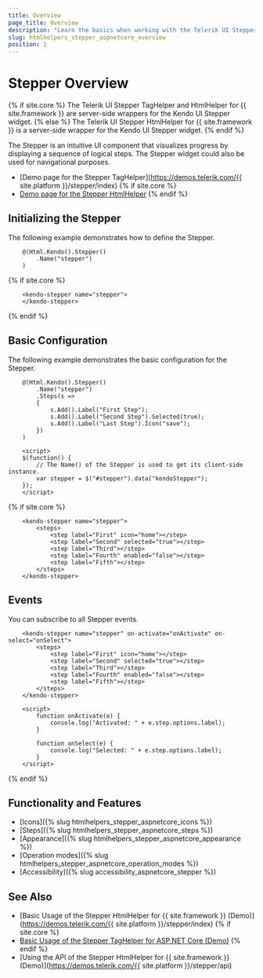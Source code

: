 ```yaml
---
title: Overview
page_title: Overview
description: "Learn the basics when working with the Telerik UI Stepper component for {{ site.framework }}."
slug: htmlhelpers_stepper_aspnetcore_overview
position: 1
---
```


# Stepper Overview

{% if site.core %}
The Telerik UI Stepper TagHelper and HtmlHelper for {{ site.framework }} are server-side wrappers for the Kendo UI Stepper widget.
{% else %}
The Telerik UI Stepper HtmlHelper for {{ site.framework }} is a server-side wrapper for the Kendo UI Stepper widget.
{% endif %}

The Stepper is an intuitive UI component that visualizes progress by displaying a sequence of logical steps. The Stepper widget could also be used for navigational purposes.

* [Demo page for the Stepper TagHelper](https://demos.telerik.com/{{ site.platform }}/stepper/index)
{% if site.core %}
* [Demo page for the Stepper HtmlHelper](https://demos.telerik.com/aspnet-core/stepper/tag-helper)
{% endif %}

## Initializing the Stepper

The following example demonstrates how to define the Stepper.

```HtmlHelper
    @(Html.Kendo().Stepper()
        .Name("stepper")
    )
```
{% if site.core %}
```TagHelper
    <kendo-stepper name="stepper">
    </kendo-stepper>
```
{% endif %}

## Basic Configuration

The following example demonstrates the basic configuration for the Stepper.

```HtmlHelper
    @(Html.Kendo().Stepper()
        .Name("stepper")
        .Steps(s =>
        {
            s.Add().Label("First Step");
            s.Add().Label("Second Step").Selected(true);
            s.Add().Label("Last Step").Icon("save");
        })
    )

    <script>
    $(function() {
        // The Name() of the Stepper is used to get its client-side instance.
        var stepper = $("#stepper").data("kendoStepper");
    });
    </script>
```
{% if site.core %}
```TagHelper
    <kendo-stepper name="stepper">
        <steps>
            <step label="First" icon="home"></step>
            <step label="Second" selected="true"></step>
            <step label="Third"></step>
            <step label="Fourth" enabled="false"></step>
            <step label="Fifth"></step>
        </steps>
    </kendo-stepper>
```

## Events

You can subscribe to all Stepper events.

```TagHelper
    <kendo-stepper name="stepper" on-activate="onActivate" on-select="onSelect">
        <steps>
            <step label="First" icon="home"></step>
            <step label="Second" selected="true"></step>
            <step label="Third"></step>
            <step label="Fourth" enabled="false"></step>
            <step label="Fifth"></step>
        </steps>
    </kendo-stepper>

    <script>
        function onActivate(e) {
            console.log("Activated: " + e.step.options.label);
        }

        function onSelect(e) {
            console.log("Selected: " + e.step.options.label);
        }
    </script>
```
{% endif %}

## Functionality and Features

* [Icons]({% slug htmlhelpers_stepper_aspnetcore_icons %})
* [Steps]({% slug htmlhelpers_stepper_aspnetcore_steps %})
* [Appearance]({% slug htmlhelpers_stepper_aspnetcore_appearance %})
* [Operation modes]({% slug htmlhelpers_stepper_aspnetcore_operation_modes %})
* [Accessibility]({% slug accessibility_aspnetcore_stepper %})

## See Also

* [Basic Usage of the Stepper HtmlHelper for {{ site.framework }} (Demo)](https://demos.telerik.com/{{ site.platform }}/stepper/index)
{% if site.core %}
* [Basic Usage of the Stepper TagHelper for ASP.NET Core (Demo)](https://demos.telerik.com/aspnet-core/stepper/tag-helper)
{% endif %}
* [Using the API of the Stepper HtmlHelper for {{ site.framework }} (Demo)](https://demos.telerik.com/{{ site.platform }}/stepper/api)
